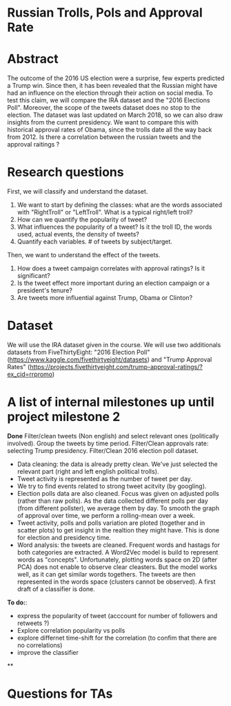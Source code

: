 # Russian Trolls, Pols and Approval Rate

# Abstract
The outcome of the 2016 US election were a surprise, few experts predicted a Trump win. Since then, it has been revealed that the Russian might have had an influence on the election through their action on social media. To test this claim, we will compare the IRA dataset and the "2016 Elections Poll". Moreover, the scope of the tweets dataset does no stop to the election. The dataset was last updated on March 2018, so we can also draw insights from the current presidency. We want to compare this with historical approval rates of Obama, since the trolls date all the way back from 2012. Is there a correlation between the russian tweets and the approval raitings ?


# Research questions
First, we will classify and understand the dataset.
1. We want to start by defining the classes: what are the words associated with "RightTroll" or "LeftTroll". What is a typical right/left troll? 
2. How can we quantify the popularity of tweet?
3. What influences the popularity of a tweet? Is it the troll ID, the words used, actual events, the density of tweets?
4. Quantify each variables. # of tweets by subject/target.

Then, we want to understand the effect of the tweets.
1. How does a tweet campaign correlates with approval ratings? Is it significant?
2. Is the tweet effect more important during an election campaign or a president's tenure?
3. Are tweets more influential against Trump, Obama or Clinton?


# Dataset
We will use the IRA dataset given in the course.
We will use two additionals datasets from FiveThirtyEight: "2016 Election Poll" (https://www.kaggle.com/fivethirtyeight/datasets) and "Trump Approval Rates" (https://projects.fivethirtyeight.com/trump-approval-ratings/?ex_cid=rrpromo)

# A list of internal milestones up until project milestone 2
**Done** Filter/clean tweets (Non english) and select relevant ones (politically involved). Group the tweets by time period. Filter/Clean approvals rate: selecting Trump presidency. Filter/Clean 2016 election poll dataset. 

   * Data cleaning: the data is already pretty clean. We've just selected the relevant part (right and left english political trolls).              
   * Tweet activity is represented as the number of tweet per day.
   * We try to find events related to strong tweet acitvity (by googling).
   * Election polls data are also cleaned. Focus was given on adjusted polls (rather than raw polls). As the data collected different polls per day (from different pollster), we average them by day. To smooth the graph of approval over time, we perform a rolling-mean over a week.
   * Tweet activity, polls and polls variation are ploted (together and in scatter plots) to get insight in the realtion they might have. This is done for election and presidency time.
   * Word analysis: the tweets are cleaned. Frequent words and hastags for both categories are extracted. A Word2Vec model is build to represent words as "concepts". Unfortunately, plotting words space on 2D (after PCA) does not enable to observe clear cleasters. But the model works well, as it can get similar words togethers. The tweets are then represented in the words space (clusters cannot be observed). A first draft of a classifier is done.


**To do:**:
  * express the popularity of tweet (acccount for number of followers and retweets ?) 
  * Explore correlation popularity vs polls
  * explore differnet time-shift for the correlation (to confim that there are no correlations)
  * improve the classifier
  
** 


# Questions for TAs
